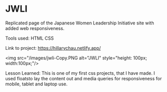 # JWLI

Replicated page of the Japanese Women Leadership Initiative site with added web responsiveness.

Tools used: HTML CSS

Link to project: https://hillarychau.netlify.app/


<img src="/images/jwli-Copy.PNG alt="JWLI" style="height: 100px; width:100px;"/>


Lesson Learned:
This is one of my first css projects, that I have made. I used floatsto lay the content out and media queries for responsiveness for mobile, tablet and laptop use. 
